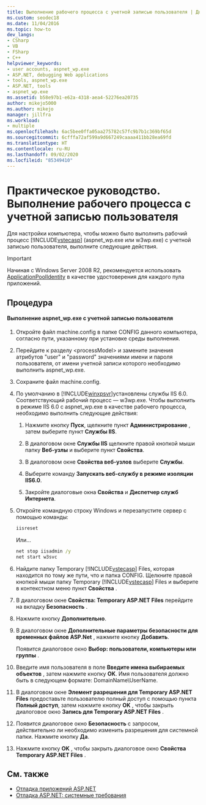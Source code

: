 ```yaml
---
title: Выполнение рабочего процесса с учетной записью пользователя | Документация Майкрософт
ms.custom: seodec18
ms.date: 11/04/2016
ms.topic: how-to
dev_langs:
- CSharp
- VB
- FSharp
- C++
helpviewer_keywords:
- user accounts, aspnet_wp.exe
- ASP.NET, debugging Web applications
- tools, aspnet_wp.exe
- ASP.NET, tools
- aspnet_wp.exe
ms.assetid: b58e97b1-e62a-4318-aea4-52276ea20735
author: mikejo5000
ms.author: mikejo
manager: jillfra
ms.workload:
- multiple
ms.openlocfilehash: 6ac5bee0ffa05aa275782c57fc9b7b1c369bf65d
ms.sourcegitcommit: 6cfffa72af599a9d667249caaaa411bb28ea69fd
ms.translationtype: HT
ms.contentlocale: ru-RU
ms.lasthandoff: 09/02/2020
ms.locfileid: "85349410"
---
```

# <a name="how-to-run-the-worker-process-under-a-user-account"></a>Практическое руководство. Выполнение рабочего процесса с учетной записью пользователя
Для настройки компьютера, чтобы можно было выполнить рабочий процесс [!INCLUDE[vstecasp](../code-quality/includes/vstecasp_md.md)] (aspnet_wp.exe или w3wp.exe) с учетной записью пользователя, выполните следующие действия.

 > [!IMPORTANT]
 > Начиная с Windows Server 2008 R2, рекомендуется использовать [ApplicationPoolIdentity](/iis/manage/configuring-security/application-pool-identities) в качестве удостоверения для каждого пула приложений.

## <a name="procedure"></a>Процедура

#### <a name="to-run-aspnet_wpexe-under-a-user-account"></a>Выполнение aspnet_wp.exe с учетной записью пользователя

1. Откройте файл machine.config в папке CONFIG данного компьютера, согласно пути, указанному при установке среды выполнения.

2. Перейдите к разделу &lt;processModel&gt; и замените значения атрибутов "user" и "password" значениями имени и пароля пользователя, от имени учетной записи которого необходимо выполнить aspnet_wp.exe.

3. Сохраните файл machine.config.

4. По умолчанию в [!INCLUDE[winxpsvr](../debugger/includes/winxpsvr_md.md)]установлены службы IIS 6.0. Соответствующий рабочий процесс — w3wp.exe. Чтобы выполнить в режиме IIS 6.0 с aspnet_wp.exe в качестве рабочего процесса, необходимо выполнить следующие действия:

   1. Нажмите кнопку **Пуск**, щелкните пункт **Администрирование** , затем выберите пункт **Службы IIS**.

   2. В диалоговом окне **Службы IIS** щелкните правой кнопкой мыши папку **Веб-узлы** и выберите пункт **Свойства**.

   3. В диалоговом окне **Свойства веб-узлов** выберите **Службы**.

   4. Выберите команду **Запускать веб-службу в режиме изоляции IIS6.0**.

   5. Закройте диалоговые окна **Свойства** и **Диспетчер служб Интернета**.

5. Откройте командную строку Windows и перезапустите сервер с помощью команды:

   ```cmd
   iisreset
   ```

   Или...

   ```cmd
   net stop iisadmin /y
   net start w3svc
   ```

6. Найдите папку Temporary [!INCLUDE[vstecasp](../code-quality/includes/vstecasp_md.md)] Files, которая находится по тому же пути, что и папка CONFIG. Щелкните правой кнопкой мыши папку Temporary [!INCLUDE[vstecasp](../code-quality/includes/vstecasp_md.md)] Files и выберите в контекстном меню пункт **Свойства** .

7. В диалоговом окне **Свойства: Temporary ASP.NET Files** перейдите на вкладку **Безопасность** .

8. Нажмите кнопку **Дополнительно**.

9. В диалоговом окне **Дополнительные параметры безопасности для временных файлов ASP.Net** , нажмите кнопку **Добавить**.

    Появится диалоговое окно **Выбор: пользователи, компьютеры или группы** .

10. Введите имя пользователя в поле **Введите имена выбираемых объектов** , затем нажмите кнопку **OK**. Имя пользователя должно быть в следующем формате: DomainName\UserName.

11. В диалоговом окне **Элемент разрешения для Temporary ASP.NET Files** предоставьте пользователю полный доступ с помощью пункта **Полный доступ**, затем нажмите кнопку **OK** , чтобы закрыть диалоговое окно **Запись для Temporary ASP.NET Files** .

12. Появится диалоговое окно **Безопасность** с запросом, действительно ли необходимо изменить разрешения для системной папки. Нажмите кнопку **Да**.

13. Нажмите кнопку **OK** , чтобы закрыть диалоговое окно **Свойства Temporary ASP.NET Files** .

## <a name="see-also"></a>См. также
- [Отладка приложений ASP.NET](../debugger/how-to-enable-debugging-for-aspnet-applications.md)
- [Отладка ASP.NET: системные требования](../debugger/aspnet-debugging-system-requirements.md)
